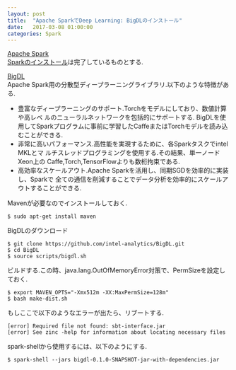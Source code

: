 ```yaml
---
layout: post
title:  "Apache SparkでDeep Learning: BigDLのインストール"
date:   2017-03-08 01:00:00
categories: Spark
---
```

[Apache Spark](http://spark.apache.org/)  
[Sparkのインストール](http://nocotan.github.io/spark/2017/03/06/sparkinstall-copy.html)は完了しているものとする.  

[BigDL](https://github.com/intel-analytics/BigDL)  
Apache Spark用の分散型ディープラーニングライブラリ.以下のような特徴がある.
* 豊富なディープラーニングのサポート.Torchをモデルにしており、数値計算や高レベ
  ルのニューラルネットワークを包括的にサポートする.
  BigDLを使用してSparkプログラムに事前に学習したCaffeまたはTorchモデルを読み込
  むことができる.
* 非常に高いパフォーマンス.高性能を実現するために、各Sparkタスクでintel MKLとマ
  ルチスレッドプログラミングを使用する.その結果、単一ノードXeon上の
  Caffe,Torch,TensorFlowよりも数桁拘束である.
* 高効率なスケールアウト.Apache Sparkを活用し、同期SGDを効率的に実装し、Sparkで
  全ての通信を削減することでデータ分析を効率的にスケールアウトすることができる.

Mavenが必要なのでインストールしておく.

```
$ sudo apt-get install maven
```

BigDLのダウンロード

```
$ git clone https://github.com/intel-analytics/BigDL.git
$ cd BigDL
$ source scripts/bigdl.sh
```

ビルドする.この時、java.lang.OutOfMemoryError対策で、PermSizeを設定しておく.

```
$ export MAVEN_OPTS="-Xmx512m -XX:MaxPermSize=128m"
$ bash make-dist.sh
```

もしここで以下のようなエラーが出たら、リブートする.

```
[error] Required file not found: sbt-interface.jar
[error] See zinc -help for information about locating necessary files
```

spark-shellから使用するには、以下のようにする.

```
$ spark-shell --jars bigdl-0.1.0-SNAPSHOT-jar-with-dependencies.jar
```
